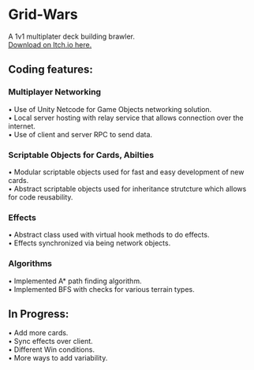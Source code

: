 # Grid-Wars
A 1v1 multiplater deck building brawler.<br>
[Download on Itch.io here.](https://tdavies.itch.io/grid-wars)

## Coding features:
### Multiplayer Networking
• Use of Unity Netcode for Game Objects networking solution.<br>
• Local server hosting with relay service that allows connection over the internet.<br>
• Use of client and server RPC to send data.<br>

### Scriptable Objects for Cards, Abilties
• Modular scriptable objects used for fast and easy development of new cards.<br>
• Abstract scriptable objects used for inheritance strutcture which allows for code reusability.

### Effects
• Abstract class used with virtual hook methods to do effects.<br>
• Effects synchronized via being network objects.

### Algorithms
• Implemented A* path finding algorithm.<br>
• Implemented BFS with checks for various terrain types.<br>

## In Progress:
• Add more cards. <br>
• Sync effects over client. <br>
• Different Win conditions. <br>
• More ways to add variability. <br>





